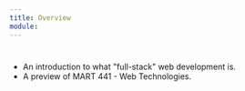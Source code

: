 ```yaml
---
title: Overview
module:
---
```


#

- An introduction to what "full-stack" web development is.
- A preview of MART 441 - Web Technologies.
